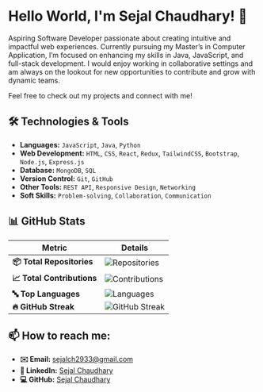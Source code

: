 # Hello World, I'm Sejal Chaudhary! 👋

Aspiring Software Developer passionate about creating intuitive and impactful web experiences. Currently pursuing my Master’s in Computer Application, I’m focused on enhancing my skills in Java, JavaScript, and full-stack development. I would enjoy working in collaborative settings and am always on the lookout for new opportunities to contribute and grow with dynamic teams.

Feel free to check out my projects and connect with me!


## 🛠️ **Technologies & Tools**

- **Languages:** `JavaScript`, `Java`, `Python`
- **Web Development:** `HTML`, `CSS`, `React`, `Redux`, `TailwindCSS`, `Bootstrap`, `Node.js`, `Express.js`
- **Database:** `MongoDB`, `SQL`
- **Version Control:** `Git`, `GitHub`
- **Other Tools:** `REST API`, `Responsive Design`, `Networking`
- **Soft Skills:** `Problem-solving`, `Collaboration`, `Communication`


## 📊 GitHub Stats

| **Metric**                     | **Details**                                                                                     |
|--------------------------------|-------------------------------------------------------------------------------------------------|
| **📦 Total Repositories**       | ![Repositories](https://img.shields.io/badge/dynamic/json?label=Total%20Repositories&query=%24.length&url=https%3A%2F%2Fapi.github.com%2Fusers%2FSejalChaudhary29%2Frepos&color=blue) |
| **📈 Total Contributions**      | ![Contributions](https://github-readme-stats.vercel.app/api?username=SejalChaudhary29&count_private=true&show_icons=true&theme=radical) |
| **🔤 Top Languages**            | ![Languages](https://github-readme-stats.vercel.app/api/top-langs/?username=SejalChaudhary29&layout=compact&theme=radical) |
| **🔥 GitHub Streak**            | ![GitHub Streak](https://github-readme-streak-stats.herokuapp.com/?user=SejalChaudhary29&theme=radical)     |


## 📫 **How to reach me:**

- **✉️ Email:** [sejalch2933@gmail.com](mailto:sejalch2933@gmail.com)
- **🔗 LinkedIn:** [Sejal Chaudhary](https://www.linkedin.com/in/sejalchaudhary29/)
- **💻 GitHub:** [Sejal Chaudhary](https://github.com/SejalChaudhary29)
